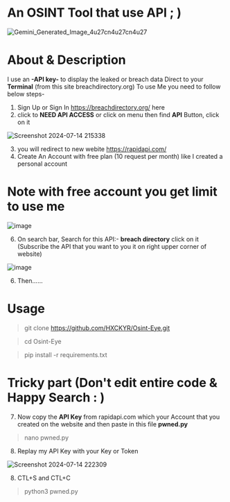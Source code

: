 # An OSINT Tool that use API ; )
![Gemini_Generated_Image_4u27cn4u27cn4u27](https://github.com/user-attachments/assets/87caca75-f1fa-47a1-af68-fe1f19e19527)

# About & Description
I use an **-API key-** to display the leaked or breach data Direct to your **Terminal** (from this site breachdirectory.org)
To use Me you need to follow below steps-
1) Sign Up or Sign In https://breachdirectory.org/ here
2) click to **NEED API ACCESS** or click on menu then find **API** Button, click on it
   
![Screenshot 2024-07-14 215338](https://github.com/user-attachments/assets/acbe6601-2d16-4586-8a3b-c5a4c625981a)

3) you will redirect to new webite https://rapidapi.com/
4) Create An Account with free plan (10 request per month) like I created a personal account
# Note with free account you get limit to use me 
![image](https://github.com/user-attachments/assets/bc7a1a96-8ab2-434e-b5ba-bd635963b485)

6) On search bar, Search for this API:- **breach directory** click on it (Subscribe the API that you want to you it on right upper corner of website)

![image](https://github.com/user-attachments/assets/32373ece-02e8-4a1a-8ed6-0278ead4fc12)

6) Then......

# Usage
> git clone https://github.com/HXCKYR/Osint-Eye.git

> cd Osint-Eye

> pip install -r requirements.txt

# Tricky part (Don't edit entire code & Happy Search : )	

7) Now copy the **API Key** from rapidapi.com which your Account that you created on the website and then paste in this file **pwned.py**
> nano pwned.py
8) Replay my API Key with your Key or Token

![Screenshot 2024-07-14 222309](https://github.com/user-attachments/assets/99369750-b58d-4766-99cf-42990b770e5b)

8) CTL+S and CTL+C
> python3 pwned.py
